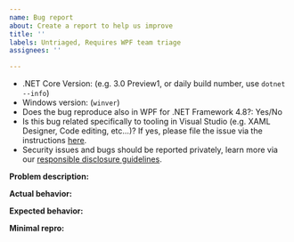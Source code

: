 ```yaml
---
name: Bug report
about: Create a report to help us improve
title: ''
labels: Untriaged, Requires WPF team triage
assignees: ''

---
```


* .NET Core Version: (e.g. 3.0 Preview1, or daily build number, use `dotnet --info`)
* Windows version: (`winver`)
* Does the bug reproduce also in WPF for .NET Framework 4.8?: Yes/No
* Is this bug related specifically to tooling in Visual Studio (e.g. XAML Designer, Code editing, etc...)? If yes, please file the issue via the instructions [here](https://docs.microsoft.com/visualstudio/ide/how-to-report-a-problem-with-visual-studio?view=vs-2019).
* Security issues and bugs should be reported privately, learn more via our [responsible disclosure guidelines](https://github.com/dotnet/wpf/blob/master/README.md#reporting-security-issues-and-security-bugs).

 <!-- Read https://github.com/dotnet/wpf/blob/master/Documentation/issue-guide.md -->
 
 **Problem description:**
 
 **Actual behavior:** <!-- callstack for crashes / exceptions -->
 
 **Expected behavior:**
 
 **Minimal repro:**

